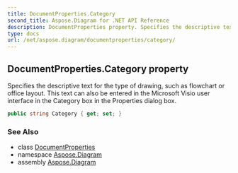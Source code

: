 ```yaml
---
title: DocumentProperties.Category
second_title: Aspose.Diagram for .NET API Reference
description: DocumentProperties property. Specifies the descriptive text for the type of drawing such as flowchart or office layout. This text can also be entered in the Microsoft Visio user interface in the Category box in the Properties dialog box
type: docs
url: /net/aspose.diagram/documentproperties/category/
---
```

## DocumentProperties.Category property

Specifies the descriptive text for the type of drawing, such as flowchart or office layout. This text can also be entered in the Microsoft Visio user interface in the Category box in the Properties dialog box.

```csharp
public string Category { get; set; }
```

### See Also

* class [DocumentProperties](../)
* namespace [Aspose.Diagram](../../documentproperties/)
* assembly [Aspose.Diagram](../../../)


